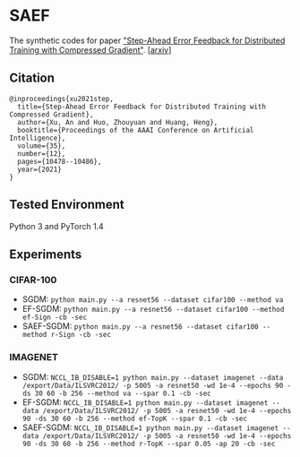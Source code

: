 # SAEF
The synthetic codes for paper ["Step-Ahead Error Feedback for Distributed Training with Compressed Gradient"](https://ojs.aaai.org/index.php/AAAI/article/view/17254). [[arxiv](https://arxiv.org/abs/2008.05823)]

## Citation
```
@inproceedings{xu2021step,
  title={Step-Ahead Error Feedback for Distributed Training with Compressed Gradient},
  author={Xu, An and Huo, Zhouyuan and Huang, Heng},
  booktitle={Proceedings of the AAAI Conference on Artificial Intelligence},
  volume={35},
  number={12},
  pages={10478--10486},
  year={2021}
}
```

## Tested Environment

Python 3 and PyTorch 1.4

## Experiments

### CIFAR-100

+ SGDM: `python main.py --a resnet56 --dataset cifar100 --method va`
+ EF-SGDM: `python main.py --a resnet56 --dataset cifar100 --method ef-Sign -cb -sec`
+ SAEF-SGDM: `python main.py --a resnet56 --dataset cifar100 --method r-Sign -cb -sec`

### IMAGENET

+ SGDM: `NCCL_IB_DISABLE=1 python main.py --dataset imagenet --data /export/Data/ILSVRC2012/ -p 5005 -a resnet50 -wd 1e-4 --epochs 90 -ds 30 60 -b 256 --method va --spar 0.1 -cb -sec`
+ EF-SGDM: `NCCL_IB_DISABLE=1 python main.py --dataset imagenet --data /export/Data/ILSVRC2012/ -p 5005 -a resnet50 -wd 1e-4 --epochs 90 -ds 30 60 -b 256 --method ef-TopK --spar 0.1 -cb -sec`
+ SAEF-SGDM: `NCCL_IB_DISABLE=1 python main.py --dataset imagenet --data /export/Data/ILSVRC2012/ -p 5005 -a resnet50 -wd 1e-4 --epochs 90 -ds 30 60 -b 256 --method r-TopK --spar 0.05 -ap 20 -cb -sec`
